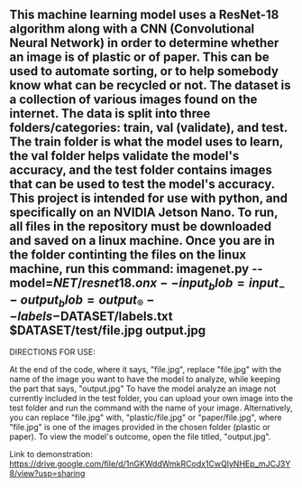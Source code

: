 This machine learning model uses a ResNet-18 algorithm along with a CNN (Convolutional Neural Network) in order to determine whether an image is of plastic or of paper. This can be used to automate sorting, or to help somebody know what can be recycled or not. The dataset is a collection of various images found on the internet. The data is split into three folders/categories: train, val (validate), and test. The train folder is what the model uses to learn, the val folder helps validate the model's accuracy, and the test folder contains images that can be used to test the model's accuracy. This project is intended for use with python, and specifically on an NVIDIA Jetson Nano. To run, all files in the repository must be downloaded and saved on a linux machine. Once you are in the folder continting the files on the linux machine, run this command: imagenet.py --model=$NET/resnet18.onx --input_blob=input_ --output_blob=output_® --labels-$DATASET/labels.txt $DATASET/test/file.jpg output.jpg
----------------------
DIRECTIONS FOR USE:

At the end of the code, where it says, "file.jpg", replace "file.jpg" with the name of the image you want to have the model to analyze, while keeping the part that says, "output.jpg" To have the model analyze an image not currently included in the test folder, you can upload your own image into the test folder and run the command with the name of your image. Alternatively, you can replace "file.jpg" with, "plastic/file.jpg" or "paper/file.jpg", where "file.jpg" is one of the images provided in the chosen folder (plastic or paper). To view the model's outcome, open the file titled, "output.jpg".

Link to demonstration: https://drive.google.com/file/d/1nGKWddWmkRCodx1CwQlyNHEp_mJCJ3Y8/view?usp=sharing
